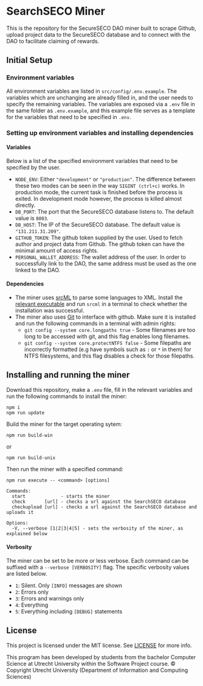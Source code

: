 # SearchSECO Miner
This is the repository for the SecureSECO DAO miner built to scrape Github, upload project data to the SecureSECO database and to connect with the DAO to facilitate claiming of rewards.
## Initial Setup
### Environment variables
All environment variables are listed in `src/config/.env.example`. The variables which are unchanging are already filled in, and the user needs to specify the remaining variables. The variables are exposed via a `.env` file in the same folder as `.env.example`, and this example file serves as a template for the variables that need to be specified in `.env`.
### Setting up environment variables and installing dependencies
#### Variables
Below is a list of the specified environment variables that need to be specified by the user.
- `NODE_ENV`: Either `"development"` or `"production"`. The difference between these two modes can be seen in the way `SIGINT (ctrl+c)` works. In production mode, the current task is finished before the process is exited. In development mode however, the process is killed almost directly.
- `DB_PORT`: The port that the SecureSECO database listens to. The default value is `8003`.
- `DB_HOST`: The IP of the SecureSECO database. The default value is `"131.211.31.209"`.
- `GITHUB_TOKEN`: The github token supplied by the user. Used to fetch author and project data from Github. The github token can have the minimal amount of access rights.
- `PERSONAL_WALLET_ADDRESS`: The wallet address of the user. In order to successfully link to the DAO, the same address must be used as the one linked to the DAO.
#### Dependencies
- The miner uses [srcML](https://www.srcml.org/#home) to parse some languages to XML. Install the [relevant executable](https://www.srcml.org/#download) and run `srcml` in a terminal to check whether the installation was successful.
- The miner also uses [Git](https://git-scm.com/) to interface with github. Make sure it is installed and run the following commands in a terminal with admin rights:
  - `git config --system core.longpaths true` - Some filenames are too long to be accessed with git, and this flag enables long filenames.
  - `git config --system core.protectNTFS false` - Some filepaths are incorrectly formatted (e.g have symbols such as `:` or `*` in them) for NTFS filesystems, and this flag disables a check for those filepaths.
## Installing and running the miner
Download this repository, make a `.env` file, fill in the relevant variables and run the following commands to install the miner:
```
npm i
npm run update
```
Build the miner for the target operating sytem:
```
npm run build-win
```
or
```
npm run build-unix
```
Then run the miner with a specified command:
```
npm run execute -- <command> [options]

Commands:
  start             - starts the miner
  check       [url] - checks a url against the SearchSECO database
  checkupload [url] - checks a url against the SearchSECO database and uploads it

Options:
  -V, --verbose [1|2|3|4|5] - sets the verbosity of the miner, as explained below

```
#### Verbosity
The miner can be set to be more or less verbose. Each command can be suffixed with a `--verbose [VERBOSITY]` flag. The specific verbosity values are listed below.
- `1`: Silent. Only `[INFO]` messages are shown
- `2`: Errors only
- `3`: Errors and warnings only
- `4`: Everything
- `5`: Everything including `[DEBUG]` statements


## License

This project is licensed under the MIT license. See [LICENSE](/LICENSE) for more info.

This program has been developed by students from the bachelor Computer Science at
Utrecht University within the Software Project course. © Copyright Utrecht University
(Department of Information and Computing Sciences)
